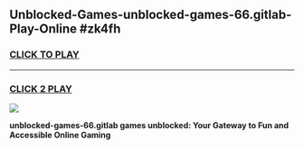 
## Unblocked-Games-unblocked-games-66.gitlab-Play-Online #zk4fh
<h3>
<a href="https://news.freeplayer.one?title=unblocked-games-66.gitlab&ref=3">CLICK TO PLAY</a></h3>
<hr>

<h3>
<a href="https://news.freeplayer.one?title=unblocked-games-66.gitlab&ref=3">CLICK 2 PLAY</a>
  
</h3>

<a href="https://news.freeplayer.one?title=unblocked-games-66.gitlab&ref=3"><img src="https://clearcache.store/games.png"></a>


**unblocked-games-66.gitlab games unblocked: Your Gateway to Fun and Accessible Online Gaming**
